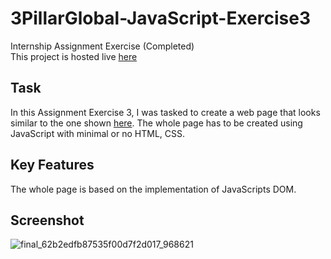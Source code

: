 # 3PillarGlobal-JavaScript-Exercise3
Internship Assignment Exercise (Completed)<br>
This project is hosted live [here](http://priyankasaini.rf.gd/3pillarglobal/exercise3-day22/)

## Task
In this Assignment Exercise 3, I was tasked to create a web page that looks similar to the one shown [here](https://github.com/Asabeneh/30-Days-Of-JavaScript/blob/master/22_Day_Manipulating_DOM_object/22_day_manipulating_DOM_object.md#exercises).
The whole page has to be created using JavaScript with minimal or no HTML, CSS.

## Key Features
The whole page is based on the implementation of JavaScripts DOM.

## Screenshot
![final_62b2edfb87535f00d7f2d017_968621](https://user-images.githubusercontent.com/63971975/175007408-633762df-f507-4df4-949c-2001254f29a5.gif)
